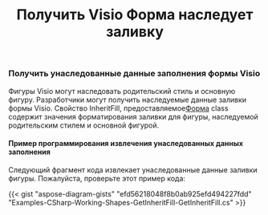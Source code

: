 ﻿---
title: Получить Visio Форма наследует заливку
type: docs
weight: 100
url: /ru/net/get-visio-shape-inherit-fill/
description: В этом разделе объясняется, как получить стиль заливки фигуры visio, унаследованный от ее родительского стиля, и мастер с Aspose.Diagram.
---
### **Получить унаследованные данные заполнения формы Visio**
Фигуры Visio могут наследовать родительский стиль и основную фигуру. Разработчики могут получить наследуемые данные заливки формы Visio. Свойство InheritFill, предоставляемое[Форма](http://www.aspose.com/api/net/diagram/aspose.diagram/shape) class содержит значения форматирования заливки для фигуры, наследуемой родительским стилем и основной фигурой.
#### **Пример программирования извлечения унаследованных данных заполнения**
Следующий фрагмент кода извлекает унаследованные данные заливки фигуры. Пожалуйста, проверьте этот пример кода:

{{< gist "aspose-diagram-gists" "efd56218048f8b0ab925efd494227fdd" "Examples-CSharp-Working-Shapes-GetInheritFill-GetInheritFill.cs" >}}

